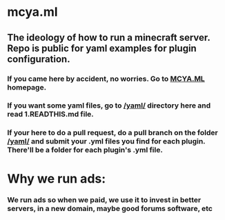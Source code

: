 # mcya.ml


## The ideology of how to run a minecraft server. Repo is public for yaml examples for plugin configuration.

### If you came here by accident, no worries. Go to [MCYA.ML](https://mcya.ml/) homepage. 

### If you want some yaml files, go to [/yaml/](https://github.com/Sans-Skelly/mcya.ml/tree/master/yaml) directory here and read 1.READTHIS.md file.

### If your here to do a pull request, do a pull branch on the folder [/yaml/](https://github.com/Sans-Skelly/mcya.ml/tree/master/yaml) and submit your .yml files you find for each plugin. There'll be a folder for each plugin's .yml file.

# Why we run ads:

### We run ads so when we paid, we use it to invest in better servers, in a new domain, maybe good forums software, etc
